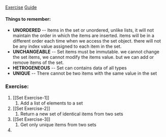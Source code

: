 [Exercise](https://pynative.com/python-set-exercise-with-solutions/)
[Guide](https://pynative.com/python-sets/)

#### Things to remember:
* **UNORDERED** -- Items in the set or unordered, unlike lists, it will not maintain the order in which the items are inserted. items will be in a different order each time when we access the set object. there will not be any index value assigned to each item in the set.
* **UNCHANGEABLE** -- Set items must be immutable. we cannot change the set items, we cannot modify the items value. but we can add or remove items of the set.
* **HETROGENEOUS** -- Set can contains data of all types
* **UNIQUE** -- There cannot be two items with the same value in the set

### Exercise:
1. [[Set Exercise-1]]
	1. Add a list of elements to a set
2. [[Set Exercise-2]]
	1. Return a new set of identical items from two sets
3. [[Set Exercise-3]]
	1. Get only unique items from two sets
4. 